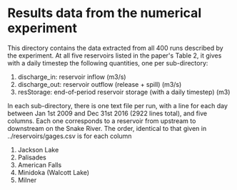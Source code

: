 # Results data from the numerical experiment

This directory contains the data extracted from all 400 runs described by the experiment. 
At all five reservoirs listed in the paper's Table 2, it gives with a daily timestep the following quantities, one per sub-directory:

1) discharge_in: reservoir inflow (m3/s)
2) discharge_out: reservoir outflow (release + spill) (m3/s)
3) resStorage: end-of-period reservoir storage (with a daily timestep) (m3)

In each sub-directory, there is one text file per run, with a line for each day between Jan 1st 2009 and Dec 31st 2016 (2922 lines total), and five columns. Each one corresponds to a reservoir from upstream to downstream on the Snake River. The order, identical to that given in ../reservoirs/gages.csv is for each column
1) Jackson Lake
2) Palisades
3) American Falls
4) Minidoka (Walcott Lake)
5) Milner

